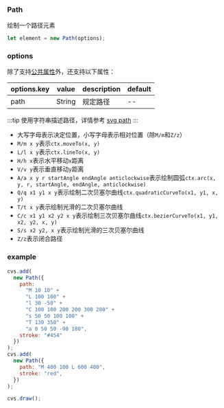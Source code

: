 ### Path

绘制一个路径元素

```js
let element = new Path(options);
```

### options

除了支持[公共属性](/docs/element.html#options)外，还支持以下属性：

| options.key | value              | description          | default |
| ----------- | ------------------ | -------------------- | ------- |
| path        | String             | 规定路径             | --      |

<!-- | endArrow    | Boolean\|\<object> | 规定路径结束位置箭头 | `false` |
| startArrow  | Boolean\|\<object> | 规定路径开始箭头     | `false` |
| endArrow.key/startArrow.key | value  | description          | default |
| --------------------------- | ------ | -------------------- | ------- |
| angle                       | Number | 规定与路径的夹角大小 | `30`    |
| len                         | Number | 规定箭头两侧的长度   | `20`    | -->

:::tip
使用字符串描述路径，详情参考 [svg path](https://developer.mozilla.org/zh-CN/docs/Web/SVG/Tutorial/Paths)
:::

- 大写字母表示决定位置，小写字母表示相对位置（除`M/m`和`Z/z`）
- `M/m x y`表示`ctx.moveTo(x, y)`
- `L/l x y`表示`ctx.lineTo(x, y)`
- `H/h x`表示水平移动`x`距离
- `V/v y`表示垂直移动`y`距离
- `A/a x y r startAngle endAngle anticlockwise`表示绘制圆弧`ctx.arc(x, y, r, startAngle, endAngle, anticlockwise)`
- `Q/q x1 y1 x y`表示绘制二次贝塞尔曲线`ctx.quadraticCurveTo(x1, y1, x, y)`
- `T/t x y`表示绘制光滑的二次贝塞尔曲线
- `C/c x1 y1 x2 y2 x y`表示绘制三次贝塞尔曲线`ctx.bezierCurveTo(x1, y1, x2, y2, x, y)`
- `S/s x2 y2, x y`表示绘制光滑的三次贝塞尔曲线
- `Z/z`表示闭合路径

### example

```js
cvs.add(
  new Path({
    path:
      "M 10 10" +
      "L 100 100" +
      "l 30 -50" +
      "C 100 100 200 200 300 200" +
      "s 50 50 100 100" +
      "T 130 350" +
      "a 0 50 50 -90 180",
    stroke: "#454"
  })
);
cvs.add(
  new Path({
    path: "M 400 100 L 600 400",
    stroke: "red",
  })
);

cvs.draw();
```

<ClientOnly><c-path></c-path></ClientOnly>

